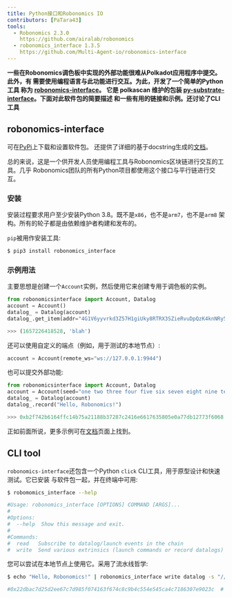```yaml
---
title: Python接口和Robonomics IO
contributors: [PaTara43]
tools:   
  - Robonomics 2.3.0
    https://github.com/airalab/robonomics
  - robonomics_interface 1.3.5
    https://github.com/Multi-Agent-io/robonomics-interface
---
```


**一些在Robonomics调色板中实现的外部功能很难从Polkadot应用程序中提交。此外，有 
需要使用编程语言与此功能进行交互。为此，开发了一个简单的Python工具
称为 [robonomics-interface](https://github.com/Multi-Agent-io/robonomics-interface)。 它是 polkascan 维护的包装
[py-substrate-interface](https://github.com/polkascan/py-substrate-interface)。下面对此软件包的简要描述
和一些有用的链接和示例。还讨论了CLI工具**

## robonomics-interface

可在[PyPi](https://pypi.org/project/robonomics-interface/)上下载和设置软件包。
还提供了详细的基于docstring生成的[文档](https://multi-agent-io.github.io/robonomics-interface/)。

总的来说，这是一个供开发人员使用编程工具与Robonomics区块链进行交互的工具。几乎 
Robonomics团队的所有Python项目都使用这个接口与平行链进行交互。

### 安装

安装过程要求用户至少安装Python 3.8。既不是`x86`，也不是`arm7`，也不是`arm8`
架构。所有的轮子都是由依赖维护者构建和发布的。

`pip`被用作安装工具:

```bash
$ pip3 install robonomics_interface
```

### 示例用法

主要思想是创建一个`Account`实例，然后使用它来创建专用于调色板的实例。


```python
from robonomicsinterface import Account, Datalog
account = Account()
datalog_ = Datalog(account)
datalog_.get_item(addr="4G1V6yyvrkd3Z57H1giUky8RTRX3SZieRvuDpQzK4knNRy5R",index=2)

>>> (1657226418528, 'blah')
```

<robo-wiki-note type="note" title="Local node">

  还可以使用自定义的端点（例如，用于测试的本地节点）:

  ```python
  account = Account(remote_ws="ws://127.0.0.1:9944")
  ```

</robo-wiki-note>

也可以提交外部功能:

```python
from robonomicsinterface import Account, Datalog
account = Account(seed="one two three four five six seven eight nine ten eleven twelve")
datalog_ = Datalog(account)
datalog_.record("Hello, Robonomics!")

>>> 0xb2f742b6164ffc14b75a21188b37287c2416e6617635805e0a77db12773f6068  # this is an extrinsic hash
```

<robo-wiki-note type="note" title="Docs">

  正如前面所说，更多示例可在[文档](https://multi-agent-io.github.io/robonomics-interface/)页面上找到。

</robo-wiki-note>

## CLI tool

`robonomics-interface`还包含一个Python `click` CLI工具，用于原型设计和快速测试。它已安装
与软件包一起，并在终端中可用:

```bash
$ robomomics_interface --help

#Usage: robonomics_interface [OPTIONS] COMMAND [ARGS]...
#
#Options:
#  --help  Show this message and exit.
#
#Commands:
#  read   Subscribe to datalog/launch events in the chain
#  write  Send various extrinsics (launch commands or record datalogs)
```

您可以尝试在本地节点上使用它。采用了流水线哲学:

```bash
$ echo "Hello, Robonomics!" | robonomics_interface write datalog -s "//Alice" --remote_ws "ws://127.0.0.1:9944"

#0x22dbac7d25d2ee67c7d985f074163f674c8c9b4c554e545ca4c7186307e9023c  # this is an extrinsic hash
```